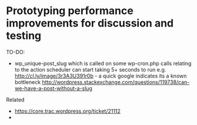 # Prototyping performance improvements for discussion and testing


TO-DO:

* wp_unique-post_slug which is called on some wp-cron.php calls relating to the action scheduler can start taking 5+ seconds to run e.g. http://cl.ly/image/3r3A3U391r0b - a quick google indicates its a known bottleneck http://wordpress.stackexchange.com/questions/119738/can-we-have-a-post-without-a-slug

Related
* https://core.trac.wordpress.org/ticket/21112
* 




